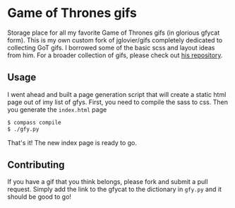 # Game of Thrones gifs

Storage place for all my favorite Game of Thrones gifs (in glorious gfycat form). This is my own custom fork of jglovier/gifs completely dedicated to collecting GoT gifs. I borrowed some of the basic scss and layout ideas from him. For a broader collection of gifs, please check out [his repository](https://github.com/jglovier/gifs).

## Usage

I went ahead and built a page generation script that will create a static html page out of imy list of gfys. First, you need to compile the sass to css. Then you generate the `index.html` page

```bash
$ compass compile
$ ./gfy.py
```

That's it! The new index page is ready to go.

## Contributing

If you have a gif that you think belongs, please fork and submit a pull request. Simply add the link to the gfycat to the dictionary in `gfy.py` and it should be good to go!
